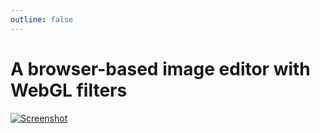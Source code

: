 ```yaml
---
outline: false
---
```


# A browser-based image editor with WebGL filters

[<img src="/webgl-media-editor-screenshot.jpg" alt="Screenshot" class="max-h-30rem">](/photo-editor)

<!--@include: ../../packages/webgl-media-editor/README.md#main-->
